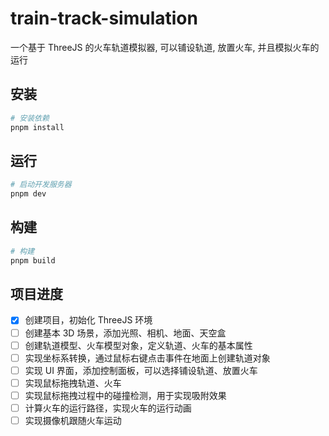 # train-track-simulation

一个基于 ThreeJS 的火车轨道模拟器, 可以铺设轨道, 放置火车, 并且模拟火车的运行

## 安装

```bash
# 安装依赖
pnpm install
```

## 运行

```bash
# 启动开发服务器
pnpm dev
```

## 构建

```bash
# 构建
pnpm build
```

## 项目进度

- [x] 创建项目，初始化 ThreeJS 环境
- [ ] 创建基本 3D 场景，添加光照、相机、地面、天空盒
- [ ] 创建轨道模型、火车模型对象，定义轨道、火车的基本属性
- [ ] 实现坐标系转换，通过鼠标右键点击事件在地面上创建轨道对象
- [ ] 实现 UI 界面，添加控制面板，可以选择铺设轨道、放置火车
- [ ] 实现鼠标拖拽轨道、火车
- [ ] 实现鼠标拖拽过程中的碰撞检测，用于实现吸附效果
- [ ] 计算火车的运行路径，实现火车的运行动画
- [ ] 实现摄像机跟随火车运动
